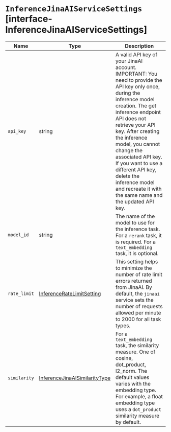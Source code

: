 # `InferenceJinaAIServiceSettings` [interface-InferenceJinaAIServiceSettings]

| Name | Type | Description |
| - | - | - |
| `api_key` | string | A valid API key of your JinaAI account. IMPORTANT: You need to provide the API key only once, during the inference model creation. The get inference endpoint API does not retrieve your API key. After creating the inference model, you cannot change the associated API key. If you want to use a different API key, delete the inference model and recreate it with the same name and the updated API key. |
| `model_id` | string | The name of the model to use for the inference task. For a `rerank` task, it is required. For a `text_embedding` task, it is optional. |
| `rate_limit` | [InferenceRateLimitSetting](./InferenceRateLimitSetting.md) | This setting helps to minimize the number of rate limit errors returned from JinaAI. By default, the `jinaai` service sets the number of requests allowed per minute to 2000 for all task types. |
| `similarity` | [InferenceJinaAISimilarityType](./InferenceJinaAISimilarityType.md) | For a `text_embedding` task, the similarity measure. One of cosine, dot_product, l2_norm. The default values varies with the embedding type. For example, a float embedding type uses a `dot_product` similarity measure by default. |
